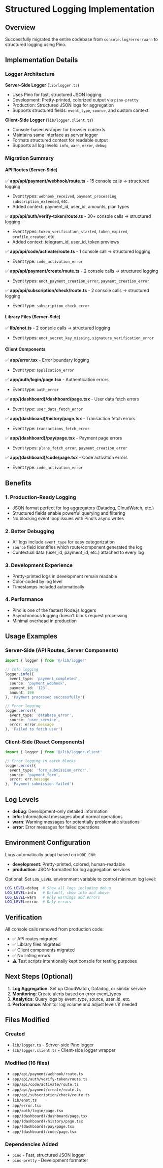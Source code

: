 # Structured Logging Implementation

## Overview

Successfully migrated the entire codebase from `console.log/error/warn` to structured logging using Pino.

## Implementation Details

### Logger Architecture

**Server-Side Logger** (`lib/logger.ts`)
- Uses Pino for fast, structured JSON logging
- Development: Pretty-printed, colorized output via `pino-pretty`
- Production: Structured JSON logs for aggregation
- Supports structured fields: `event_type`, `source`, and custom context

**Client-Side Logger** (`lib/logger.client.ts`)
- Console-based wrapper for browser contexts
- Maintains same interface as server logger
- Formats structured context for readable output
- Supports all log levels: `info`, `warn`, `error`, `debug`

### Migration Summary

#### API Routes (Server-Side)
✅ **app/api/payment/webhook/route.ts** - 15 console calls → structured logging
- Event types: `webhook_received`, `payment_processing`, `subscription_extended`, etc.
- Added context: payment_id, user_id, amounts, plan types

✅ **app/api/auth/verify-token/route.ts** - 30+ console calls → structured logging
- Event types: `token_verification_started`, `token_expired`, `profile_created`, etc.
- Added context: telegram_id, user_id, token previews

✅ **app/api/code/activate/route.ts** - 1 console call → structured logging
- Event type: `code_activation_error`

✅ **app/api/payment/create/route.ts** - 2 console calls → structured logging
- Event types: `enot_payment_creation_error`, `payment_creation_error`

✅ **app/api/subscription/check/route.ts** - 2 console calls → structured logging
- Event type: `subscription_check_error`

#### Library Files (Server-Side)
✅ **lib/enot.ts** - 2 console calls → structured logging
- Event types: `enot_secret_key_missing`, `signature_verification_error`

#### Client Components
✅ **app/error.tsx** - Error boundary logging
- Event type: `application_error`

✅ **app/auth/login/page.tsx** - Authentication errors
- Event type: `auth_error`

✅ **app/(dashboard)/dashboard/page.tsx** - User data fetch errors
- Event type: `user_data_fetch_error`

✅ **app/(dashboard)/history/page.tsx** - Transaction fetch errors
- Event type: `transactions_fetch_error`

✅ **app/(dashboard)/pay/page.tsx** - Payment page errors
- Event types: `plans_fetch_error`, `payment_creation_error`

✅ **app/(dashboard)/code/page.tsx** - Code activation errors
- Event type: `code_activation_error`

## Benefits

### 1. Production-Ready Logging
- JSON format perfect for log aggregators (Datadog, CloudWatch, etc.)
- Structured fields enable powerful querying and filtering
- No blocking event loop issues with Pino's async writes

### 2. Better Debugging
- All logs include `event_type` for easy categorization
- `source` field identifies which route/component generated the log
- Contextual data (user_id, payment_id, etc.) attached to every log

### 3. Development Experience
- Pretty-printed logs in development remain readable
- Color-coded by log level
- Timestamps included automatically

### 4. Performance
- Pino is one of the fastest Node.js loggers
- Asynchronous logging doesn't block request processing
- Minimal overhead in production

## Usage Examples

### Server-Side (API Routes, Server Components)
```typescript
import { logger } from '@/lib/logger'

// Info logging
logger.info({
  event_type: 'payment_completed',
  source: 'payment_webhook',
  payment_id: '123',
  amount: 199
}, 'Payment processed successfully')

// Error logging
logger.error({
  event_type: 'database_error',
  source: 'user_service',
  error: error.message
}, 'Failed to fetch user')
```

### Client-Side (React Components)
```typescript
import { logger } from '@/lib/logger.client'

// Error logging in catch blocks
logger.error({
  event_type: 'form_submission_error',
  source: 'payment_form',
  error: err.message
}, 'Payment submission failed')
```

## Log Levels

- **debug**: Development-only detailed information
- **info**: Informational messages about normal operations
- **warn**: Warning messages for potentially problematic situations
- **error**: Error messages for failed operations

## Environment Configuration

Logs automatically adapt based on `NODE_ENV`:
- **development**: Pretty-printed, colored, human-readable
- **production**: JSON-formatted for log aggregation services

Optional: Set `LOG_LEVEL` environment variable to control minimum log level:
```bash
LOG_LEVEL=debug  # Show all logs including debug
LOG_LEVEL=info   # Default, show info and above
LOG_LEVEL=warn   # Only warnings and errors
LOG_LEVEL=error  # Only errors
```

## Verification

All console calls removed from production code:
- ✅ API routes migrated
- ✅ Library files migrated
- ✅ Client components migrated
- ✅ No linting errors
- ⚠️ Test scripts intentionally kept console for testing purposes

## Next Steps (Optional)

1. **Log Aggregation**: Set up CloudWatch, Datadog, or similar service
2. **Monitoring**: Create alerts based on error event_types
3. **Analytics**: Query logs by event_type, source, user_id, etc.
4. **Performance**: Monitor log volume and adjust levels if needed

## Files Modified

### Created
- `lib/logger.ts` - Server-side Pino logger
- `lib/logger.client.ts` - Client-side logger wrapper

### Modified (16 files)
- `app/api/payment/webhook/route.ts`
- `app/api/auth/verify-token/route.ts`
- `app/api/code/activate/route.ts`
- `app/api/payment/create/route.ts`
- `app/api/subscription/check/route.ts`
- `lib/enot.ts`
- `app/error.tsx`
- `app/auth/login/page.tsx`
- `app/(dashboard)/dashboard/page.tsx`
- `app/(dashboard)/history/page.tsx`
- `app/(dashboard)/pay/page.tsx`
- `app/(dashboard)/code/page.tsx`

### Dependencies Added
- `pino` - Fast, structured JSON logger
- `pino-pretty` - Development formatter

